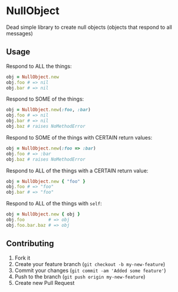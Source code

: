 # NullObject

Dead simple library to create null objects (objects that respond to all
messages)

## Usage

Respond to ALL the things:

```ruby
obj = NullObject.new
obj.foo # => nil
obj.bar # => nil
```

Respond to SOME of the things:

```ruby
obj = NullObject.new(:foo, :bar)
obj.foo # => nil
obj.bar # => nil
obj.baz # raises NoMethodError
```

Respond to SOME of the things with CERTAIN return values:

```ruby
obj = NullObject.new(:foo => :bar)
obj.foo # => :bar
obj.baz # raises NoMethodError
```

Respond to ALL of the things with a CERTAIN return value:

```ruby
obj = NullObject.new { "foo" }
obj.foo # => "foo"
obj.bar # => "foo"
```

Respond to ALL of the things with `self`:

```ruby
obj = NullObject.new { obj }
obj.foo         # => obj
obj.foo.bar.baz # => obj
```

## Contributing

1. Fork it
2. Create your feature branch (`git checkout -b my-new-feature`)
3. Commit your changes (`git commit -am 'Added some feature'`)
4. Push to the branch (`git push origin my-new-feature`)
5. Create new Pull Request
